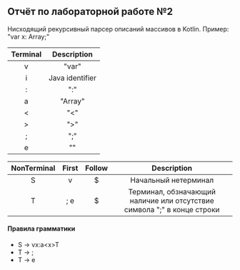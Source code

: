 ## Отчёт по лабораторной работе №2
Нисходящий рекурсивный парсер описаний массивов в Kotlin.
Пример: "var x: Array<Int>;"

| Terminal |   Description   |
|:--------:|:---------------:|
|    v     |      "var"      |
|    i     | Java identifier |
|    :     |       ":"       |
|    a     |     "Array"     |
|    <     |       "<"       |
|    >     |       ">"       |
|    ;     |       ";"       |
|    e     |       ""        |


| NonTerminal | First | Follow |                               Description                               |
|:-----------:|:-----:|:------:|:-----------------------------------------------------------------------:|
|      S      |   v   |   $    |                          Начальный нетерминал                           |
|      T      |  ; e  |   $    | Терминал, обзначающий наличие или отсутствие символа ";" в конце строки |

#### Правила грамматики
* S &rarr; vx:a\<x\>T
* T &rarr; ;
* T &rarr; e
